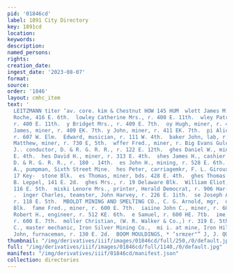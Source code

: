 ```yaml
---
pid: '01846cd'
label: 1891 City Directory
key: 1891cd
location: 
keywords: 
description: 
named_persons: 
rights: 
creation_date: 
ingest_date: '2023-08-07'
format: 
source: 
order: '1846'
layout: cmhc_item
text: '                                                                                    ARLES
  LEITZMANN titer ‘av. core. kim & Chestnut HOW 145 HUM  wlett James M., clk, P. T.
  Roche, 416 E. 6th.  lowley Catherine Mrs., r. 400 E. 11th.  wley Patrick, miner,
  r. 400 E. 11th.  y Bridget Mrs., r. 409 E. 7th.  oy Hugh, miner, r. 431 E. 7th.  y
  James, miner, r. 409 EK. 7th. y John, miner, r. 411 EK. 7th.  pi Alice S. Mrs.,
  r. 607 W. Elm.  Edward, musician, r. 111 W. 4th.  baker John, lab, r. La Plata Smelter.  berty
  Matthew, miner, r. 730 E, 5th.  wffer Fred., miner, r. Big Evans Gulch.  fman TIT’.
  J.. conductor, D. & R. G. R. R., r. 122 E. 12th.  ghes Daniel W., miner, r. 313
  E. 4th.  hes David H., miner, r. 313 E. 4th.  shes James H., cashier frt.dep’t,
  D. & R. G. R. R., r. 180 . 14th.  es John H., mining, r. 528 E. 6th.  es Michael
  A., pumpman, Sixth Street Mine.  hes Peter, carriagemkr, F. L. Giroux & Co., r.
  17 Key-  stone Blk.  es Thomas, miner, bds. 428 E. 4th.  ghes Thomas B., bkkpr,
  B. Leppel, 141 E. 2d.  ghes Mrs., r. 19 Delaware Blk.  William Eliot, lawyer, r.
  116 E. 5th.  miski Lenore Mrs., printer, Herald Democrat, r. 906 Har-  Tison av.
  .  inger Charles, teamster, John Harvey, r. 226 E. 1ith.  se Joseph A., mining,
  r. 118 E. 5th.  MBOLDT MINING AND SMELTING CO., C. G. Arnold, mgr,  office, 27 Quincy
  Blk.  fame Fred., miner, r. 600 E. 7th.  iaiine John C., miner, r. 600 E. 7th.  ume
  Robert H., engineer, r. 512 KE. 6th.  e Samuel, r. 600 HE. 7tb.  ime William, miner,
  r. 600 E. 7th.  moller Christian, (W. R. Walker & Co.,) r. 319 E. 5th.  phrey Fred.
  C., master mechanic, Iron Silver Mining Co.,  mi i. at mine, Iron Hill.  wimphrey
  John, furnaceman, r. 130 E. 2d.  BOOM MOULDINGS, * ‘srmzer"” J, J. QUINN       '
thumbnail: "/img/derivatives/iiif/images/01846cd/full/250,/0/default.jpg"
full: "/img/derivatives/iiif/images/01846cd/full/1140,/0/default.jpg"
manifest: "/img/derivatives/iiif/01846cd/manifest.json"
collection: directories
---
```

